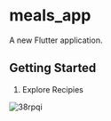 # meals_app

A new Flutter application.

## Getting Started

1. Explore Recipies

![38rpqi](https://user-images.githubusercontent.com/51994594/105632855-68f7f100-5e7b-11eb-99ff-ce1eb34d42b2.gif)
